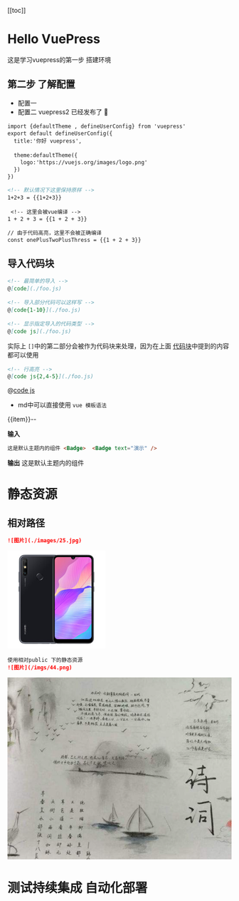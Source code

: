 [[toc]]

# Hello VuePress
这是学习vuepress的第一步 搭建环境
## 第二步 了解配置
+ 配置一
+ 配置二
vuepress2 已经发布了 :tada:
```js{1,6-8}
import {defaultTheme , defineUserConfig} from 'vuepress'
export default defineUserConfig({
  title:'你好 vuepress',

  theme:defaultTheme({
    logo:'https://vuejs.org/images/logo.png'
  })
})
```

```md
<!-- 默认情况下这里保持原样 -->
1+2+3 = {{1+2+3}}
````

```md:no-v-pre
 <!-- 这里会被vue编译 -->
1 + 2 + 3 = {{1 + 2 + 3}}
```

```js:no-v-pre
// 由于代码高亮，这里不会被正确编译
const onePlusTwoPlusThress = {{1 + 2 + 3}}
```

## 导入代码块
```md
<!-- 最简单的导入 -->
@[code](./foo.js)
```

```md
<!-- 导入部分代码可以这样写 -->
@[code{1-10}](./foo.js)
```

```md
<!-- 显示指定导入的代码类型 -->
@[code js](./foo.js)
```
实际上 `[]`中的第二部分会被作为代码块来处理，因为在上面 [代码块](README.md)中提到的内容都可以使用
```md
<!-- 行高亮 -->
@[code js{2,4-5}](./foo.js)
```
@[code js](./foo.js)


+ md中可以直接使用 `vue 模板语法`

<span v-for="item in 10" :key="item"> {{item}}-- </span>

**输入**
```md
这是默认主题内的组件 <Badge>  <Badge text="演示" />
```
**输出**
这是默认主题内的组件  <Badge text="演示" />
# 静态资源
## 相对路径
```md
![图片](./images/25.jpg)
```
![图片](./images/25.jpg)
```md
使用相对public 下的静态资源
![图片](/imgs/44.png)
```
![图片](/imgs/44.png)
# 测试持续集成 自动化部署
